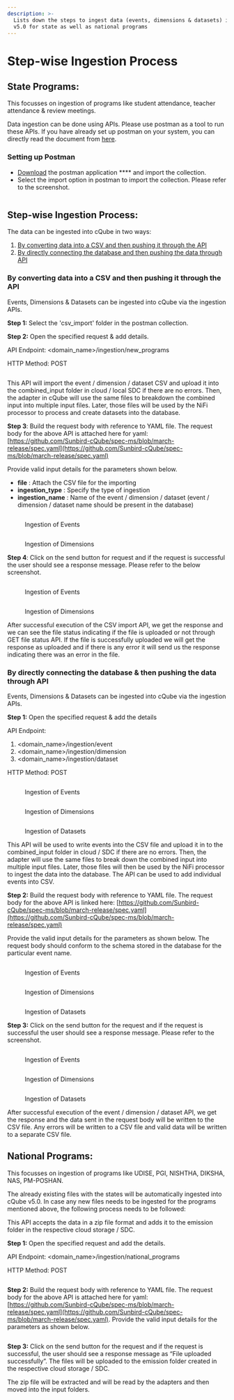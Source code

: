 ```yaml
---
description: >-
  Lists down the steps to ingest data (events, dimensions & datasets) into cQube
  v5.0 for state as well as national programs
---
```


# Step-wise Ingestion Process

## State Programs:

This focusses on ingestion of programs like student attendance, teacher attendance & review meetings.

Data ingestion can be done using APIs. Please use postman as a tool to run these APIs. If you have already set up postman on your system, you can directly read the document from [here](step-wise-ingestion-process.md#step-wise-ingestion-process).

### **Setting up Postman** <a href="#setting-up-postman" id="setting-up-postman"></a>

* [Download](https://www.postman.com/downloads/) the postman application **** and import the collection.
* Select the import option in postman to import the collection. Please refer to the screenshot.

<figure><img src="../.gitbook/assets/image (6) (1) (2).png" alt=""><figcaption></figcaption></figure>

## Step-wise Ingestion Process:

The data can be ingested into cQube in two ways:

1. [By converting data into a CSV and then pushing it through the API](step-wise-ingestion-process.md#by-converting-data-into-a-csv-and-then-pushing-it-through-the-api)
2. [By directly connecting the database and then pushing the data through API ](step-wise-ingestion-process.md#by-directly-connecting-the-database-and-then-pushing-the-data-through-api)

### **By converting data into a CSV and then pushing it through the API**

Events, Dimensions & Datasets can be ingested into cQube via the ingestion APIs.

**Step 1:** Select the 'csv\_import' folder in the postman collection.

**Step 2:** Open the specified request & add details.

API Endpoint: \<domain\_name>/ingestion/new\_programs

HTTP Method: POST

<figure><img src="../.gitbook/assets/image (7) (2).png" alt=""><figcaption></figcaption></figure>

This API will import the event / dimension / dataset CSV and upload it into the combined\_input folder in cloud / local SDC if there are no errors. Then, the adapter in cQube will use the same files to breakdown the combined input into multiple input files. Later, those files will be used by the NiFi processor to process and create datasets into the database.

**Step 3**: Build the request body with reference to YAML file. The request body for the above API is attached here for yaml: [https://github.com/Sunbird-cQube/spec-ms/blob/march-release/spec.yaml](https://github.com/Sunbird-cQube/spec-ms/blob/march-release/spec.yaml)

Provide valid input details for the parameters shown below.

* **file** : Attach the CSV file for the importing&#x20;
* **ingestion\_type** : Specify the type of ingestion
* **ingestion\_name** : Name of the event / dimension / dataset (event / dimension / dataset name should be present in the database)

<figure><img src="../.gitbook/assets/image (19).png" alt=""><figcaption><p>Ingestion of Events</p></figcaption></figure>

<figure><img src="../.gitbook/assets/image (15) (1).png" alt=""><figcaption><p>Ingestion of Dimensions</p></figcaption></figure>

**Step 4**: Click on the send button for request and if the request is successful the user should see a response message. Please refer to the below screenshot.

<figure><img src="../.gitbook/assets/image (12).png" alt=""><figcaption><p>Ingestion of Events</p></figcaption></figure>

<figure><img src="../.gitbook/assets/image (17).png" alt=""><figcaption><p>Ingestion of Dimensions</p></figcaption></figure>

After successful execution of the CSV import API, we get the response and we can see the file status indicating if the file is uploaded or not through GET file status API. If the file is successfully uploaded we will get the response as uploaded and if there is any error it will send us the response indicating there was an error in the file.

### By directly connecting the database & then pushing the data through API&#x20;

Events, Dimensions & Datasets can be ingested into cQube via the ingestion APIs.

**Step 1:** Open the specified request & add the details

API Endpoint:&#x20;

1. \<domain\_name>/ingestion/event
2. \<domain\_name>/ingestion/dimension
3. \<domain\_name>/ingestion/dataset

HTTP Method: POST

<figure><img src="../.gitbook/assets/image (3) (1).png" alt=""><figcaption><p>Ingestion of Events</p></figcaption></figure>

<figure><img src="../.gitbook/assets/image (14).png" alt=""><figcaption><p>Ingestion of Dimensions</p></figcaption></figure>

<figure><img src="../.gitbook/assets/image (5) (1).png" alt=""><figcaption><p>Ingestion of Datasets</p></figcaption></figure>

This API will be used to write events into the CSV file and upload it in to the combined\_input folder in cloud / SDC if there are no errors. Then, the adapter will use the same files to break down the combined input into multiple input files. Later, those files will then be used by the NiFi processor to ingest the data into the database. The API can be used to add individual events into CSV.

**Step 2:** Build the request body with reference to YAML file. The request body for the above API is linked here: [https://github.com/Sunbird-cQube/spec-ms/blob/march-release/spec.yaml](https://github.com/Sunbird-cQube/spec-ms/blob/march-release/spec.yaml)

Provide the valid input details for the parameters as shown below. The request body should conform to the schema stored in the database for the particular event name.

<figure><img src="../.gitbook/assets/image (10).png" alt=""><figcaption><p>Ingestion of Events</p></figcaption></figure>

<figure><img src="../.gitbook/assets/image (16) (1).png" alt=""><figcaption><p>Ingestion of Dimensions</p></figcaption></figure>

<figure><img src="../.gitbook/assets/image (4) (3).png" alt=""><figcaption><p>Ingestion of Datasets</p></figcaption></figure>

**Step 3:** Click on the send button for the request and if the request is successful the user should see a response message. Please refer to the screenshot.

<figure><img src="../.gitbook/assets/image (18).png" alt=""><figcaption><p>Ingestion of Events</p></figcaption></figure>

<figure><img src="../.gitbook/assets/image (2) (4).png" alt=""><figcaption><p>Ingestion of Dimensions</p></figcaption></figure>

<figure><img src="../.gitbook/assets/image (4) (1).png" alt=""><figcaption><p>Ingestion of Datasets</p></figcaption></figure>

After successful execution of the event / dimension / dataset API, we get the response and the data sent in the request body will be written to the CSV file. Any errors will be written to a CSV file and valid data will be written to a separate CSV file.

## National Programs:

This focusses on ingestion of programs like UDISE, PGI, NISHTHA, DIKSHA, NAS, PM-POSHAN.

The already existing files with the states will be automatically ingested into cQube v5.0. In case any new files needs to be ingested for the programs mentioned above, the following process needs to be followed:

This API accepts the data in a zip file format and adds it to the emission folder in the respective cloud storage / SDC.

**Step 1:** Open the specified request and add the details.

API Endpoint: \<domain\_name>/ingestion/national\_programs

HTTP Method: POST

<figure><img src="../.gitbook/assets/image (1) (1) (3).png" alt=""><figcaption></figcaption></figure>

**Step 2:** Build the request body with reference to YAML file. The request body for the above API is attached here for yaml: [https://github.com/Sunbird-cQube/spec-ms/blob/march-release/spec.yaml](https://github.com/Sunbird-cQube/spec-ms/blob/march-release/spec.yaml). Provide the valid input details for the parameters as shown below.

<figure><img src="../.gitbook/assets/image (11) (1).png" alt=""><figcaption></figcaption></figure>

**Step 3:** Click on the send button for the request and if the request is successful, the user should see a response message as “File uploaded successfully”. The files will be uploaded to the emission folder created in the respective cloud storage / SDC.

The zip file will be extracted and will be read by the adapters and then moved into the input folders.

<figure><img src="../.gitbook/assets/image (13) (1).png" alt=""><figcaption></figcaption></figure>

